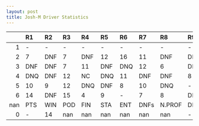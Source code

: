 ```yaml
---
layout: post 
title: Josh-M Driver Statistics
--- 
```


|     | R1   | R2   | R3   | R4   | R5   | R6   | R7   | R8     | R9   | R10   | R11   | R12   | Points   | Pos   |
|----:|:-----|:-----|:-----|:-----|:-----|:-----|:-----|:-------|:-----|:------|:------|:------|:---------|:------|
|   1 | -    | -    | -    | -    | -    | -    | -    | -      | -    | -     | -     | -     | 46.0     | 12.0  |
|   2 | 7    | DNF  | 7    | DNF  | 12   | 16   | 11   | DNF    | DNF  | 10    | DNF   | 10    | nan      | nan   |
|   3 | DNF  | DNF  | 7    | 11   | DNF  | DNQ  | 12   | 6      | DNF  | 7     | 6     | DNF   | nan      | nan   |
|   4 | DNQ  | DNF  | 12   | NC   | DNQ  | 11   | DNF  | DNF    | 8    | DNF   | 13    | -     | nan      | nan   |
|   5 | 10   | 9    | 12   | DNQ  | DNF  | 8    | 10   | DNQ    | -    | 2     | -     | 11    | nan      | nan   |
|   6 | 14   | DNF  | 15   | 4    | 9    | -    | 7    | 8      | DNF  | -     | -     | -     | 37.0     | 13.0  |
| nan | PTS  | WIN  | POD  | FIN  | STA  | ENT  | DNFs | N.PROF | DNQ  | %FIN  | PPR   | BST   | CHA      | RNK   |
|   0 | -    | 14   | nan  | nan  | nan  | nan  | nan  | nan    | -    | 7     | 10    | DNF   | DNF      | 10    |